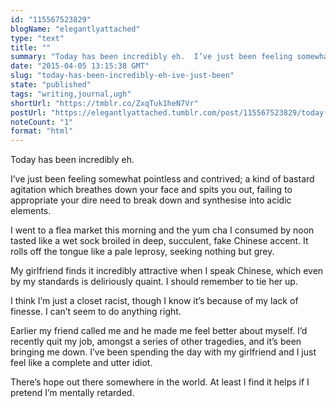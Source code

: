 ```yaml
---
id: "115567523829"
blogName: "elegantlyattached"
type: "text"
title: ""
summary: "Today has been incredibly eh.  I’ve just been feeling somewhat pointless and contrived; a kind of bastard agitation which..."
date: "2015-04-05 13:15:38 GMT"
slug: "today-has-been-incredibly-eh-ive-just-been"
state: "published"
tags: "writing,journal,ugh"
shortUrl: "https://tmblr.co/ZxqTuk1heN7Vr"
postUrl: "https://elegantlyattached.tumblr.com/post/115567523829/today-has-been-incredibly-eh-ive-just-been"
noteCount: "1"
format: "html"
---
```


Today has been incredibly eh. 

I’ve just been feeling somewhat pointless and contrived; a kind of bastard agitation which breathes down your face and spits you out, failing to appropriate your dire need to break down and synthesise into acidic elements. 

I went to a flea market this morning and the yum cha I consumed by noon tasted like a wet sock broiled in deep, succulent, fake Chinese accent. It rolls off the tongue like a pale leprosy, seeking nothing but grey. 

My girlfriend finds it incredibly attractive when I speak Chinese, which even by my standards is deliriously quaint. I should remember to tie her up. 

I think I’m just a closet racist, though I know it’s because of my lack of finesse. I can’t seem to do anything right. 

Earlier my friend called me and he made me feel better about myself. I’d recently quit my job, amongst a series of other tragedies, and it’s been bringing me down. I’ve been spending the day with my girlfriend and I just feel like a complete and utter idiot. 

There’s hope out there somewhere in the world. At least I find it helps if I pretend I’m mentally retarded.